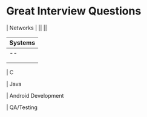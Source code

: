 # Great Interview Questions

| Networks      |
||
||

| Systems |
|---------|
| -- |
||
||

| C

| Java

| Android Development

| QA/Testing

